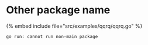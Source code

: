 # Other package name

{% embed include file="src/examples/qqrq/qqrq.go" %}

```
go run: cannot run non-main package
```


